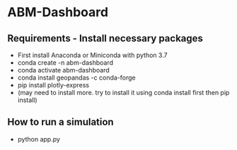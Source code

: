 # ABM-Dashboard
## Requirements - Install necessary packages
- First install Anaconda or Miniconda with python 3.7
- conda create -n abm-dashboard
- conda activate abm-dashboard
- conda install geopandas -c conda-forge
- pip install plotly-express
- (may need to install more. try to install it using conda install first then pip install)
## How to run a simulation
- python app.py
